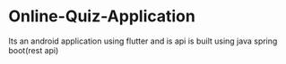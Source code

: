 # Online-Quiz-Application

Its an android application using flutter and is api is built using java spring boot(rest api)
